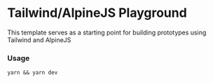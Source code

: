 # Tailwind/AlpineJS Playground

This template serves as a starting point for building prototypes using Tailwind and AlpineJS

### Usage

```shell
yarn && yarn dev
```
